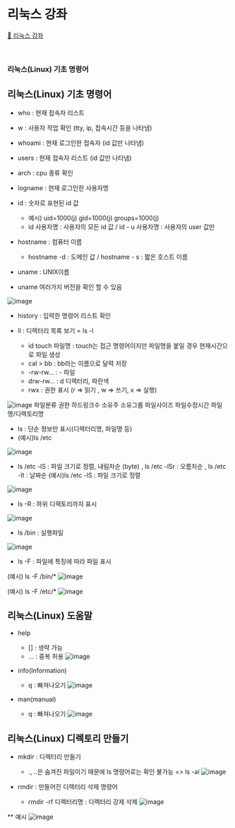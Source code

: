 # 리눅스 강좌
[:link: 리눅스 강좌 ](https://youtu.be/uRZr35xIBqg) 


<br>


### 리눅스(Linux) 기초 명령어

## 리눅스(Linux) 기초 명령어
* who : 현재 접속자 리스트 
* w : 사용자 작업 확인 (tty, ip, 접속시간 등을 나타냄)
* whoami : 현재 로그인한 접속자 (id 값만 나타냄)
* users : 현재 접속자 리스트 (id 값만 나타냄)
* arch : cpu 종류 확인
* logname : 현재 로그인한 사용자명 
* id : 숫자로 표현된 id 값
    * 예시) uid=1000(j) gid=1000(j) groups=1000(j)
    * id 사용자명 : 사용자의 모든 id 값 / id - u 사용자명 : 사용자의 user 값만 
* hostname : 컴퓨터 이름
    *  hostname -d : 도메인 값 / hostname - s : 짧은 호스트 이름 

* uname : UNIX이름
* uname 여러가지 버전을 확인 할 수 있음 

![image](https://user-images.githubusercontent.com/93310395/168970337-6e9d3bd7-f8a1-4e0b-8c4c-3c29274e1516.png)
* history : 입력한 명령어 리스트 확인

* ll :  디렉터리 목록 보기  = ls -l
    * id touch 파일명 : touch는 접근 명령어이지만 파일명을 붙일 경우 현재시간으로 파일 생성
    * cal > bb : bb라는 이름으로 달력 저장
    * -rw-rw... : - 파일 
    * drw-rw... : d 디렉터리, 파란색 
    * rwx : 권한 표시 (r => 읽기 , w => 쓰기, x => 실행)

![image](https://user-images.githubusercontent.com/93310395/168991741-8c6a03ce-3b95-4f25-a035-fe7f8a74394c.png)
파일분류 권한  하드링크수 소유주 소유그룹 파일사이즈 파일수정시간 파일명/디렉토리명

* ls : 단순 정보만 표시(디렉터리명, 파일명 등)
* (예시)ls /etc 

![image](https://user-images.githubusercontent.com/93310395/168993582-3b938220-e2a8-4a1c-866c-9d2a9bb3b3d2.png)

* ls /etc -lS : 파일 크기로 정렬, 내림차순 (byte) , ls /etc -lSr : 오름차순 , ls /etc -lt : 날짜순
(예시)ls /etc -lS : 파일 크기로 정렬

![image](https://user-images.githubusercontent.com/93310395/168994194-ba017258-9d73-4b9d-9fe5-b3cd3688f3f1.png)

* ls -R : 하위 디렉토리까지 표시 

![image](https://user-images.githubusercontent.com/93310395/168996070-566baae6-55f8-4349-b54a-fcbf5832613d.png)

* ls /bin : 실행파일

![image](https://user-images.githubusercontent.com/93310395/168996603-d3f46e1e-f042-4fab-b43b-21f70e6930be.png)

* ls -F : 파일에 특징에 따라 파일 표시

(예시) ls -F /bin/*
![image](https://user-images.githubusercontent.com/93310395/168997065-bb908f33-5deb-4ef1-810f-dda78880f74e.png)

(예시) ls -F /etc/*
![image](https://user-images.githubusercontent.com/93310395/168997478-479c6c37-14b2-4b6d-bdcd-f2405b2405cd.png)

## 리눅스(Linux) 도움말

* help
    * [] : 생략 가능
    * ... : 중복 허용 
![image](https://user-images.githubusercontent.com/93310395/169000481-180735bd-d942-450b-8943-e0cdd3687bbb.png)

* info(Information)
    * q : 빠져나오기
![image](https://user-images.githubusercontent.com/93310395/169000981-b97d95d1-072e-488d-9ddc-848492bf3012.png)


* man(manual)
    * q : 빠져나오기
![image](https://user-images.githubusercontent.com/93310395/169001177-9e2abf44-2c03-4e64-95ad-1074e2b436fa.png)

## 리눅스(Linux) 디렉토리 만들기

* mkdir : 디렉터리 만들기
    * ., ..은 숨겨진 파일이기 때문에 ls 명령어로는 확인 불가능 => ls -al 
![image](https://user-images.githubusercontent.com/93310395/169004828-4dc14689-7d1e-48d9-8b1f-ba9c6c719abd.png)

* rmdir : 만들어진 디렉터리 삭제 명령어 
    * rmdir -rf 디렉터리명 : 디렉터리 강제 삭제 
![image](https://user-images.githubusercontent.com/93310395/169005382-987bc87e-9c7a-4cbc-af91-9b8fb7e1a8ce.png)

** 예시 
![image](https://user-images.githubusercontent.com/93310395/169006689-396ccf3b-35d7-49ea-9e4f-f1905c5482b1.png)


``` 